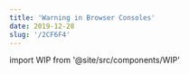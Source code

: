 ```yaml
---
title: 'Warning in Browser Consoles'
date: 2019-12-28
slug: '/2CF6F4'
---
```


import WIP from '@site/src/components/WIP'

<WIP />
